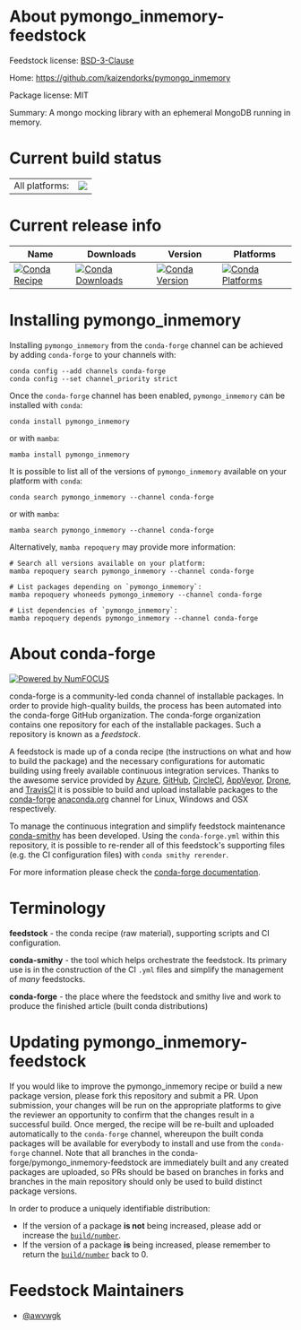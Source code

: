 About pymongo_inmemory-feedstock
================================

Feedstock license: [BSD-3-Clause](https://github.com/conda-forge/pymongo_inmemory-feedstock/blob/main/LICENSE.txt)

Home: https://github.com/kaizendorks/pymongo_inmemory

Package license: MIT

Summary: A mongo mocking library with an ephemeral MongoDB running in memory.

Current build status
====================


<table><tr><td>All platforms:</td>
    <td>
      <a href="https://dev.azure.com/conda-forge/feedstock-builds/_build/latest?definitionId=20676&branchName=main">
        <img src="https://dev.azure.com/conda-forge/feedstock-builds/_apis/build/status/pymongo_inmemory-feedstock?branchName=main">
      </a>
    </td>
  </tr>
</table>

Current release info
====================

| Name | Downloads | Version | Platforms |
| --- | --- | --- | --- |
| [![Conda Recipe](https://img.shields.io/badge/recipe-pymongo_inmemory-green.svg)](https://anaconda.org/conda-forge/pymongo_inmemory) | [![Conda Downloads](https://img.shields.io/conda/dn/conda-forge/pymongo_inmemory.svg)](https://anaconda.org/conda-forge/pymongo_inmemory) | [![Conda Version](https://img.shields.io/conda/vn/conda-forge/pymongo_inmemory.svg)](https://anaconda.org/conda-forge/pymongo_inmemory) | [![Conda Platforms](https://img.shields.io/conda/pn/conda-forge/pymongo_inmemory.svg)](https://anaconda.org/conda-forge/pymongo_inmemory) |

Installing pymongo_inmemory
===========================

Installing `pymongo_inmemory` from the `conda-forge` channel can be achieved by adding `conda-forge` to your channels with:

```
conda config --add channels conda-forge
conda config --set channel_priority strict
```

Once the `conda-forge` channel has been enabled, `pymongo_inmemory` can be installed with `conda`:

```
conda install pymongo_inmemory
```

or with `mamba`:

```
mamba install pymongo_inmemory
```

It is possible to list all of the versions of `pymongo_inmemory` available on your platform with `conda`:

```
conda search pymongo_inmemory --channel conda-forge
```

or with `mamba`:

```
mamba search pymongo_inmemory --channel conda-forge
```

Alternatively, `mamba repoquery` may provide more information:

```
# Search all versions available on your platform:
mamba repoquery search pymongo_inmemory --channel conda-forge

# List packages depending on `pymongo_inmemory`:
mamba repoquery whoneeds pymongo_inmemory --channel conda-forge

# List dependencies of `pymongo_inmemory`:
mamba repoquery depends pymongo_inmemory --channel conda-forge
```


About conda-forge
=================

[![Powered by
NumFOCUS](https://img.shields.io/badge/powered%20by-NumFOCUS-orange.svg?style=flat&colorA=E1523D&colorB=007D8A)](https://numfocus.org)

conda-forge is a community-led conda channel of installable packages.
In order to provide high-quality builds, the process has been automated into the
conda-forge GitHub organization. The conda-forge organization contains one repository
for each of the installable packages. Such a repository is known as a *feedstock*.

A feedstock is made up of a conda recipe (the instructions on what and how to build
the package) and the necessary configurations for automatic building using freely
available continuous integration services. Thanks to the awesome service provided by
[Azure](https://azure.microsoft.com/en-us/services/devops/), [GitHub](https://github.com/),
[CircleCI](https://circleci.com/), [AppVeyor](https://www.appveyor.com/),
[Drone](https://cloud.drone.io/welcome), and [TravisCI](https://travis-ci.com/)
it is possible to build and upload installable packages to the
[conda-forge](https://anaconda.org/conda-forge) [anaconda.org](https://anaconda.org/)
channel for Linux, Windows and OSX respectively.

To manage the continuous integration and simplify feedstock maintenance
[conda-smithy](https://github.com/conda-forge/conda-smithy) has been developed.
Using the ``conda-forge.yml`` within this repository, it is possible to re-render all of
this feedstock's supporting files (e.g. the CI configuration files) with ``conda smithy rerender``.

For more information please check the [conda-forge documentation](https://conda-forge.org/docs/).

Terminology
===========

**feedstock** - the conda recipe (raw material), supporting scripts and CI configuration.

**conda-smithy** - the tool which helps orchestrate the feedstock.
                   Its primary use is in the construction of the CI ``.yml`` files
                   and simplify the management of *many* feedstocks.

**conda-forge** - the place where the feedstock and smithy live and work to
                  produce the finished article (built conda distributions)


Updating pymongo_inmemory-feedstock
===================================

If you would like to improve the pymongo_inmemory recipe or build a new
package version, please fork this repository and submit a PR. Upon submission,
your changes will be run on the appropriate platforms to give the reviewer an
opportunity to confirm that the changes result in a successful build. Once
merged, the recipe will be re-built and uploaded automatically to the
`conda-forge` channel, whereupon the built conda packages will be available for
everybody to install and use from the `conda-forge` channel.
Note that all branches in the conda-forge/pymongo_inmemory-feedstock are
immediately built and any created packages are uploaded, so PRs should be based
on branches in forks and branches in the main repository should only be used to
build distinct package versions.

In order to produce a uniquely identifiable distribution:
 * If the version of a package **is not** being increased, please add or increase
   the [``build/number``](https://docs.conda.io/projects/conda-build/en/latest/resources/define-metadata.html#build-number-and-string).
 * If the version of a package **is** being increased, please remember to return
   the [``build/number``](https://docs.conda.io/projects/conda-build/en/latest/resources/define-metadata.html#build-number-and-string)
   back to 0.

Feedstock Maintainers
=====================

* [@awvwgk](https://github.com/awvwgk/)

